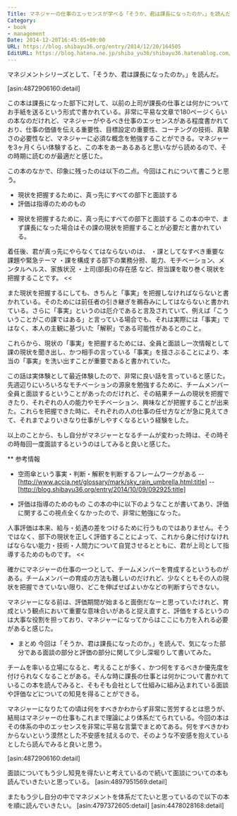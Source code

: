 ```yaml
---
Title: マネジャーの仕事のエッセンスが学べる「そうか、君は課長になったのか。」を読んだ
Category:
- book
- management
Date: 2014-12-20T16:45:05+09:00
URL: https://blog.shibayu36.org/entry/2014/12/20/164505
EditURL: https://blog.hatena.ne.jp/shiba_yu36/shibayu36.hatenablog.com/atom/entry/8454420450077585516
---
```


マネジメントシリーズとして、「そうか、君は課長になったのか。」を読んだ。

[asin:4872906160:detail]

この本は課長になった部下に対して、以前の上司が課長の仕事とは何かについてお手紙を送るという形式で書かれている。非常に平易な文章で180ページくらいの本なのだけれど、マネジャーがやるべき仕事のエッセンスがある程度書かれており、仕事の価値を伝える重要性、目標設定の重要性、コーチングの技術、真摯さの必要性など、マネジャーに必須な概念を勉強することができる。マネジャーを3ヶ月くらい体験すると、この本をあーあるあると思いながら読めるので、その時期に読むのが最適だと感じた。

この本のなかで、印象に残ったのは以下の二点。今回はこれについて書こうと思う。
- 現状を把握するために、真っ先にすべての部下と面談する
- 評価は指導のためのもの

* 現状を把握するために、真っ先にすべての部下と面談する
この本の中で、まず課長になった場合はその課の現状を把握することが必要だと書かれている。
>>
着任後、君が真っ先にやらなくてはならないのは、
・課としてなすべき重要な課題や緊急テーマ
・課を構成する部下の業務分担、能力、モチベーション、メンタルヘルス、家族状況
・上司(部長)の存在感
など、担当課を取り巻く現状を把握することです。
<<

また現状を把握するにしても、きちんと「事実」を把握しなければならないと書かれている。そのためには前任者の引き継ぎを鵜呑みにしてはならないと書かれている。さらに「事実」というのは厄介であると言及されていて、例えば「こういうことがこの課ではある」と言っている場合でも、それは実際には「事実」ではなく、本人の主観に基づいた「解釈」である可能性があるとのこと。

これらから、現状の「事実」を把握するためには、全員と面談し一次情報として課の現状を聞き出し、かつ相手の言っている「事実」を揺さぶることにより、本当の「事実」を洗い出すことが重要であると書かれていた。


この話は実体験として最近体験したので、非常に良い話を言っていると感じた。先週辺りにいろいろなモチベーションの源泉を勉強するために、チームメンバー全員と面談するということがあったのだけれど、その結果チームの現状を把握できたり、それぞれの人の能力やモチベーション、興味などが把握することが出来た。これらを把握できた時に、それぞれの人の仕事の任せ方などが急に見えてきて、それまでよりいきなり仕事がしやすくなるという経験をした。

以上のことから、もし自分がマネジャーとなるチームが変わった時は、その時その時毎回一度面談するというのはしてみると良いと感じた。

** 参考情報
- 空雨傘という事実・判断・解釈を判断するフレームワークがある
-- [http://www.accia.net/glossary/mark/sky_rain_umbrella.html:title]
-- [http://blog.shibayu36.org/entry/2014/10/09/092925:title]


* 評価は指導のためのもの
この本の中に以下のようなことが書いてあり、評価に関するこの視点全くなかったので、非常に勉強になった。
>>
人事評価は本来、給与・処遇の差をつけるために行うものではありません。そうではなく、部下の現状を正しく評価することによって、これから身に付けなければならない能力・技術・人間力について自覚させるとともに、君が上司として指導するためのものです。
<<

確かにマネジャーの仕事の一つとして、チームメンバーを育成するというものがある。チームメンバーの育成の方法も難しいのだけれど、少なくともその人の現状を把握できていない限り、どこを伸ばせばよいかなどの判断すらできない。

マネジャーになる前は、評価期間が始まると面倒だなーと思っていたけれど、育成という観点において重要な意味合いがあると捉え直すと、評価をするというのは大事な役割を担っており、マネジャーになってからはここにも力を入れる必要があると感じた。


* まとめ
今回は「そうか、君は課長になったのか。」を読んで、気になった部分である面談の部分と評価の部分に関して少し深堀りして書いてみた。

チームを率いる立場になると、考えることが多く、かつ何をするべきか優先度を付けられなくなることがある。そんな時に課長の仕事とは何かについて書かれているこの本を読んでみると、そもそも会社として仕組みに組み込まれている面談や評価などについての知見を得ることができる。

マネジャーになりたての頃は何をすべきかわからず非常に苦労するとは思うが、結局はマネジャーの仕事もこれまで理論により体系だてられている。今回の本はその体系の中のエッセンスを非常に平易な言葉でまとめてある。何をすべきかわからないという漠然とした不安感を拭えるので、そのような不安感を抱えているとしたら読んでみると良いと思う。

[asin:4872906160:detail]

面談についてもう少し知見を得たいと考えているので続いて面談についての本も読んでいきたいと思っている。
[asin:4897951569:detail]

またもう少し自分の中でマネジメントを体系だてたいと思っているので以下の本を順に読んでいきたい。
[asin:4797372605:detail]
[asin:4478028168:detail]


